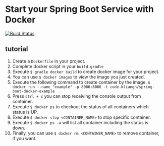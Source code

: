 # Start your Spring Boot Service with Docker
[![Build Status](https://img.shields.io/travis/kliangh/spring-boot-docker-example.svg)](https://travis-ci.org/kliangh/spring-boot-docker-example)

## tutorial
1. Create a `Dockerfile` in your project.
2. Complete docker script in your `build.gradle`
3. Execute `$ gradle docker build` to create docker image for your project.
4. You can use `$ docker images` to view the image you just created.
5. Execute the following command to create container by the image.
`$ docker run --name "example" -p 8080:8080 -t code.kliangh/spring-boot-docker-example`
6. Press `ctrl + c` you can stop receiving the console output from container.
7. Execute `$ docker ps` to checkout the status of all containers which status is UP.
8. Execute `$ docker stop <CONTAINER_NAME>` to stop specific container.
9. Execute `$ docker ps -a` will list all container including the status is down.
10. Finally, you can use `$ docker rm <CONTAINER_NAME>` to remove container, if you want.
